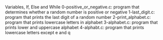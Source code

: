 Variables, If, Else and While
0-positive_or_negative.c: program that determines whether a random number is positive or negative
1-last_digit.c: program that prints the last digit of a random number
2-print_alphabet.c: program that prints lowercase letters in alphabet
3-alphabet.c: program that prints lower and uppercase alphabet
4-alphabt.c: program that prints lowercase letters except e and q
